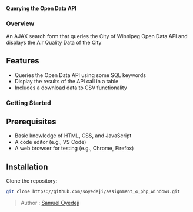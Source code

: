 #### Querying the Open Data API

### Overview

 An AJAX search form that queries the City of Winnipeg Open Data API and displays the Air Quality Data of the City

## Features


- Queries the Open Data API using some SQL keywords
- Display the results of the API call in a table
- Includes a download data to CSV functionality

### Getting Started

## Prerequisites
- Basic knowledge of HTML, CSS, and JavaScript
- A code editor (e.g., VS Code)
- A web browser for testing (e.g., Chrome, Firefox)

## Installation

Clone the repository:

```sh
git clone https://github.com/soyedeji/assignment_4_php_windows.git
```


> Author : [Samuel Oyedeji](https://github.com/soyedeji)

